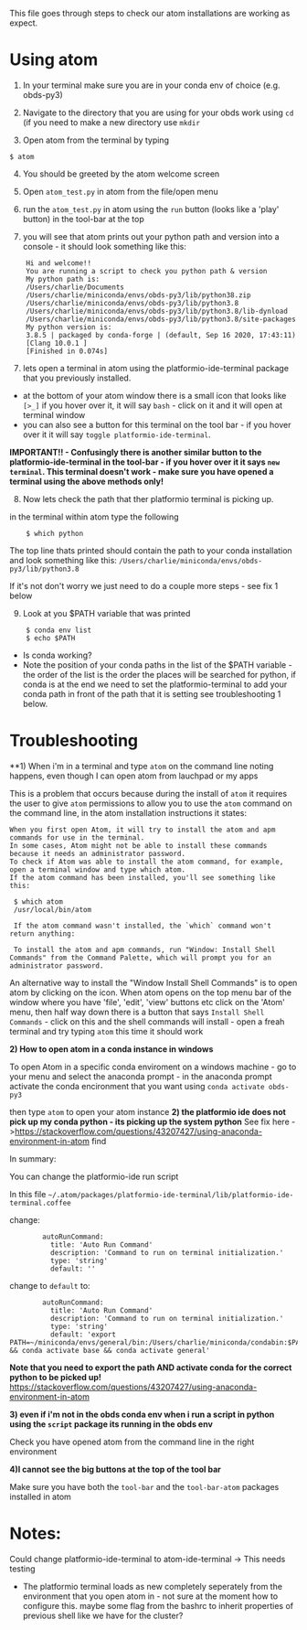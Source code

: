 This file goes through steps to check our atom installations are working as expect. 


# Using atom 

1) In your terminal make sure you are in your conda env of choice (e.g. obds-py3)

2) Navigate to the directory that you are using for your obds work using `cd` (if you need to make a new directory use `mkdir`

3) Open atom from the terminal by typing 
  
  `$ atom`
  
4) You should be greeted by the atom welcome screen 

5) Open `atom_test.py` in atom from the file/open menu 

6) run the `atom_test.py` in atom using the `run` button (looks like a 'play' button) in the tool-bar at the top

7) you will see that atom prints out your python path and version into a console - it should look something like this:

```
    Hi and welcome!!
    You are running a script to check you python path & version
    My python path is:
    /Users/charlie/Documents
    /Users/charlie/miniconda/envs/obds-py3/lib/python38.zip
    /Users/charlie/miniconda/envs/obds-py3/lib/python3.8
    /Users/charlie/miniconda/envs/obds-py3/lib/python3.8/lib-dynload
    /Users/charlie/miniconda/envs/obds-py3/lib/python3.8/site-packages
    My python version is:
    3.8.5 | packaged by conda-forge | (default, Sep 16 2020, 17:43:11) 
    [Clang 10.0.1 ]
    [Finished in 0.074s]
 ```
 
 7) lets open a terminal in atom using the platformio-ide-terminal package that you previously installed.
 
 - at the bottom of your atom window there is a small icon that looks like `[>_]` if you hover over it, it will say `bash` - click on it and it will open at terminal window
 - you can also see a button for this terminal on the tool bar - if you hover over it it will say `toggle platformio-ide-terminal`. 


**IMPORTANT!! - Confusingly  there is another similar button to the platformio-ide-terminal in the tool-bar - if you hover over it it says `new terminal`. This terminal doesn't work - make sure you have opened a terminal using the above methods only!**
 
 8) Now lets check the path that ther platformio terminal is picking up.
 
 in the terminal within atom type the following 
 
 ``` 
     $ which python
```

The top line thats printed should contain the path to your conda installation and look something like this:
`/Users/charlie/miniconda/envs/obds-py3/lib/python3.8` 

If it's not don't worry we just need to do a couple more steps - see fix 1 below
 
 9) Look at you $PATH variable that was printed 
 
 ```
     $ conda env list 
     $ echo $PATH
 ```
 
 - Is conda working? 
 - Note the position of your conda paths in the list of the $PATH variable - the order of the list is the order the places will be searched for python, if conda is at the end we need to set the platformio-terminal to add your conda path in front of the path that it is setting see troubleshooting 1 below. 
 

# Troubleshooting 

**1) When i'm in a terminal and type `atom` on the command line noting happens, even though I can open atom from lauchpad or my apps 

This is a problem that occurs because during the install of `atom` it requires the user to give `atom` permissions to allow you to use the `atom` command on the command line, in the atom installation instructions it states:

```
When you first open Atom, it will try to install the atom and apm commands for use in the terminal. 
In some cases, Atom might not be able to install these commands because it needs an administrator password. 
To check if Atom was able to install the atom command, for example, open a terminal window and type which atom. 
If the atom command has been installed, you'll see something like this:

 $ which atom
 /usr/local/bin/atom
 
 If the atom command wasn't installed, the `which` command won't return anything:

 To install the atom and apm commands, run "Window: Install Shell Commands" from the Command Palette, which will prompt you for an administrator password.
```
An alternative way to install the "Window Install Shell Commands" is to open atom by clicking on the icon. When atom opens on the top menu bar of the window where you have 'file', 'edit', 'view' buttons etc click on the 'Atom' menu, then half way down there is a button that says `Install Shell Commands` - click on this and the shell commands will install - open a freah terminal and try typing `atom` this time it should work 

**2) How to open atom in a conda instance in windows**

To open Atom in a specific conda enviroment on a windows machine - go to your menu and select the anaconda prompt - in the anaconda prompt activate the conda encironment that you want using `conda activate obds-py3`

then type `atom` to open your atom instance 
**2) the platformio ide does not pick up my conda python - its picking up the system python**
See fix here ->https://stackoverflow.com/questions/43207427/using-anaconda-environment-in-atom find 

In summary:

You can change the platformio-ide run script 
  
In this file `~/.atom/packages/platformio-ide-terminal/lib/platformio-ide-terminal.coffee`

change: 

```
        autoRunCommand:
          title: 'Auto Run Command'
          description: 'Command to run on terminal initialization.'
          type: 'string'
          default: ''
```
change to `default` to: 

```
        autoRunCommand:
          title: 'Auto Run Command'
          description: 'Command to run on terminal initialization.'
          type: 'string'
          default: 'export PATH=~/miniconda/envs/general/bin:/Users/charlie/miniconda/condabin:$PATH && conda activate base && conda activate general'
```
**Note that you need to export the path AND activate conda for the correct python to be picked up!**
https://stackoverflow.com/questions/43207427/using-anaconda-environment-in-atom


**3) even if i'm not in the obds conda env when i run a script in python using the `script` package its running in the obds env**

Check you have opened atom from the command line in the right environment

**4)I cannot see the big buttons at the top of the tool bar**
 
Make sure you have both the `tool-bar` and the `tool-bar-atom` packages installed in atom


# Notes: 

Could change platformio-ide-terminal to atom-ide-terminal -> This needs testing

- The platformio terminal loads as new completely seperately from the environment that you open atom in - not sure at the moment how to configure this. maybe some flag from the bashrc to inherit properties of previous shell like we have for the cluster? 
